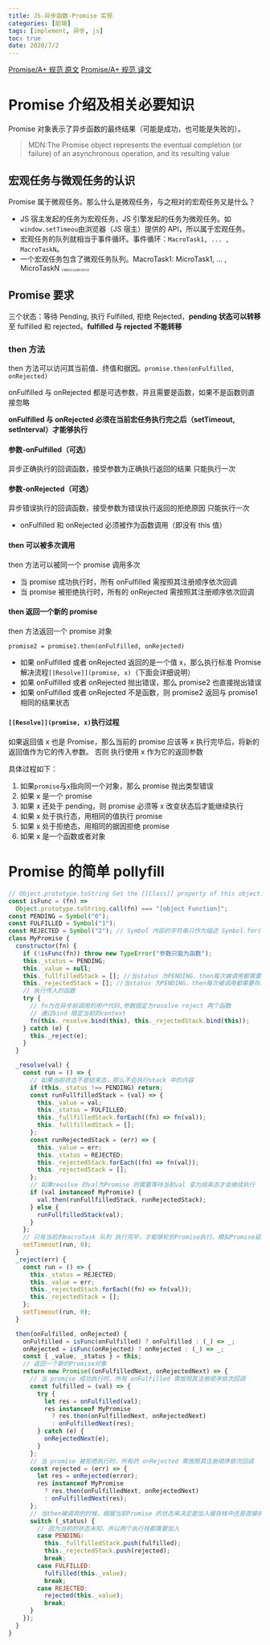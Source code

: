 ```yaml
---
title: JS-异步函数-Promise 实现
categories: [前端]
tags: [implement, 异步, js]
toc: true
date: 2020/7/2
---
```


[Promise/A+ 规范 原文](https://promisesaplus.com/)
[Promise/A+ 规范 译文](https://www.ituring.com.cn/article/66566)

# Promise 介绍及相关必要知识

Promise 对象表示了异步函数的最终结果（可能是成功，也可能是失败的）。

> MDN:The Promise object represents the eventual completion (or failure) of an asynchronous operation, and its resulting value

## 宏观任务与微观任务的认识

Promise 属于微观任务。那么什么是微观任务，与之相对的宏观任务又是什么？

- JS 宿主发起的任务为宏观任务，JS 引擎发起的任务为微观任务。如`window.setTimeou`由浏览器（JS 宿主）提供的 API，所以属于宏观任务。
- 宏观任务的队列就相当于事件循环。事件循环：`MacroTask1, ... , MacroTaskN`。
- 一个宏观任务包含了微观任务队列。MacroTask1: MicroTask1, ... , MicroTaskN
  <!-- ![JS 宏观任务与微观任务](promise.png) -->
  <img src="promise.png" style="zoom:30%;" alt="微观任务与宏观任务的关系">

## Promise 要求

三个状态：等待 Pending, 执行 Fulfilled, 拒绝 Rejected，**pending 状态可以转移**至 fulfilled 和 rejected。**fulfilled 与 rejected 不能转移**

### then 方法

then 方法可以访问其当前值、终值和据因。`promise.then(onFulfilled, onRejected)`

onFulfilled 与 onRejected 都是可选参数，并且需要是函数，如果不是函数则直接忽略

**onFulfilled 与 onRejected 必须在当前宏任务执行完之后（setTimeout, setInterval）才能够执行**

#### 参数-onFulfilled（可选）

异步正确执行的回调函数，接受参数为正确执行返回的结果
只能执行一次

#### 参数-onRejected（可选）

异步错误执行的回调函数，接受参数为错误执行返回的拒绝原因
只能执行一次

- onFulfilled 和 onRejected 必须被作为函数调用（即没有 this 值）

#### then 可以被多次调用

then 方法可以被同一个 promise 调用多次

- 当 promise 成功执行时，所有 onFulfilled 需按照其注册顺序依次回调
- 当 promise 被拒绝执行时，所有的 onRejected 需按照其注册顺序依次回调

#### then 返回一个新的 promise

then 方法返回一个 promise 对象

```
promise2 = promise1.then(onFulfilled, onRejected)
```

- 如果 onFulfilled 或者 onRejected 返回的是一个值 x，那么执行标准 Promise 解决流程`[[Resolve]](promise, x)`（下面会详细说明）
- 如果 onFulfilled 或者 onRejected 抛出错误，那么 promise2 也直接抛出错误
- 如果 onFulfilled 或者 onRejected 不是函数，则 promise2 返回与 promise1 相同的结果状态

#### `[[Resolve]](promise, x)`执行过程

如果返回值 x 也是 Promise，那么当前的 promise 应该等 x 执行完毕后，将新的返回值作为它的传入参数。
否则 执行使用 x 作为它的返回参数

具体过程如下：

1. 如果`promise`与`x`指向同一个对象，那么 promise 抛出类型错误
2. 如果 x 是一个 promise
3. 如果 x 还处于 pending，则 promise 必须等 x 改变状态后才能继续执行
4. 如果 x 处于执行态，用相同的值执行 promise
5. 如果 x 处于拒绝态，用相同的据因拒绝 promise
6. 如果 x 是一个函数或者对象

# Promise 的简单 pollyfill

```js
// Object.prototype.toString Get the [[Class]] property of this object.
const isFunc = (fn) =>
  Object.prototype.toString.call(fn) === "[object Function]";
const PENDING = Symbol("0");
const FULFILLED = Symbol("1");
const REJECTED = Symbol("2"); // Symbol 内部的字符串只作为描述 Symbol.for(key) 会查找是否有名为key的symbol 如果没有则创建一个
class MyPromise {
  constructor(fn) {
    if (!isFunc(fn)) throw new TypeError("参数只能为函数");
    this._status = PENDING;
    this._value = null;
    this._fullfilledStack = []; //当status 为PENDING，then每次被调用都需要存入对应的stack
    this._rejectedStack = []; //当status 为PENDING，then每次被调用都需要存入对应的stack
    // 执行传入的函数
    try {
      // fn为在异步前调用的用户代码,参数固定为resolve reject 两个函数
      // 通过bind 限定当前的context
      fn(this._resolve.bind(this), this._rejectedStack.bind(this));
    } catch (e) {
      this._reject(e);
    }
  }

  _resolve(val) {
    const run = () => {
      // 如果当前状态不是结束态，那么不会执行stack 中的内容
      if (this._status !== PENDING) return;
      const runFullfilledStack = (val) => {
        this._value = val;
        this._status = FULFILLED;
        this._fullfilledStack.forEach((fn) => fn(val));
        this._fullfilledStack = [];
      };
      const runRejectedStack = (err) => {
        this._value = err;
        this._status = REJECTED;
        this._rejectedStack.forEach((fn) => fn(val));
        this._rejectedStack = [];
      };
      // 如果reoslve 的val为Promise 则需要等待当前val 变为结束态才会继续执行
      if (val instanceof MyPromise) {
        val.then(runFullfilledStack, runRejectedStack);
      } else {
        runFullfilledStack(val);
      }
    };
    // 只有当前的macroTask 队列 执行完毕，才能够轮到Promise执行。模拟Promise延迟执行
    setTimeout(run, 0);
  }
  _reject(err) {
    const run = () => {
      this._status = REJECTED;
      this._value = err;
      this._rejectedStack.forEach((fn) => fn(val));
      this._rejectedStack = [];
    };
    setTimeout(run, 0);
  }

  then(onFulfilled, onRejected) {
    onFulfilled = isFunc(onFulfilled) ? onFulfilled : (_) => _;
    onRejected = isFunc(onRejected) ? onRejected : (_) => _;
    const { _value, _status } = this;
    // 返回一个新的Promise对象
    return new Promise((onFulfilledNext, onRejectedNext) => {
      // 当 promise 成功执行时，所有 onFulfilled 需按照其注册顺序依次回调
      const fulfilled = (val) => {
        try {
          let res = onFulfilled(val);
          res instanceof MyPromise
            ? res.then(onFulfilledNext, onRejectedNext)
            : onFulfilledNext(res);
        } catch (e) {
          onRejectedNext(e);
        }
      };
      // 当 promise 被拒绝执行时，所有的 onRejected 需按照其注册顺序依次回调
      const rejected = (err) => {
        let res = onRejected(error);
        res instanceof MyPromise
          ? res.then(onFulfilledNext, onRejectedNext)
          : onFulfilledNext(res);
      };
      // 当then被调用的时候，根据当前Promise 的状态来决定是加入缓存栈中还是直接执行
      switch (_status) {
        // 因为当前的状态未知，所以两个执行栈都需要加入
        case PENDING:
          this._fullfilledStack.push(fulfilled);
          this._rejectedStack.push(rejected);
          break;
        case FULFILLED:
          fulfilled(this._value);
          break;
        case REJECTED:
          rejected(this._value);
          break;
      }
    });
  }
}
```
